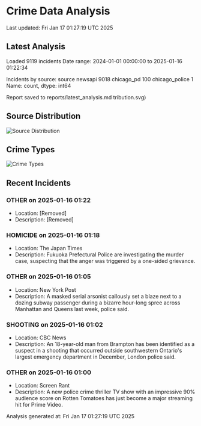 # Crime Data Analysis
Last updated: Fri Jan 17 01:27:19 UTC 2025

## Latest Analysis

Loaded 9119 incidents
Date range: 2024-01-01 00:00:00 to 2025-01-16 01:22:34

Incidents by source:
source
newsapi           9018
chicago_pd         100
chicago_police       1
Name: count, dtype: int64

Report saved to reports/latest_analysis.md
tribution.svg)

## Source Distribution
![Source Distribution](images/source_distribution.svg)

## Crime Types
![Crime Types](images/crime_types.svg)

## Recent Incidents

### OTHER on 2025-01-16 01:22
- Location: [Removed]
- Description: [Removed]


### HOMICIDE on 2025-01-16 01:18
- Location: The Japan Times
- Description: Fukuoka Prefectural Police are investigating the murder case, suspecting that the anger was triggered by a one-sided grievance.


### OTHER on 2025-01-16 01:05
- Location: New York Post
- Description: A masked serial arsonist callously set a blaze next to a dozing subway passenger during a bizarre hour-long spree across Manhattan and Queens last week, police said.


### SHOOTING on 2025-01-16 01:02
- Location: CBC News
- Description: An 18-year-old man from Brampton has been identified as a suspect in a shooting that occurred outside southwestern Ontario's largest emergency department in December, London police said.


### OTHER on 2025-01-16 01:00
- Location: Screen Rant
- Description: A new police crime thriller TV show with an impressive 90% audience score on Rotten Tomatoes has just become a major streaming hit for Prime Video.

Analysis generated at: Fri Jan 17 01:27:19 UTC 2025
